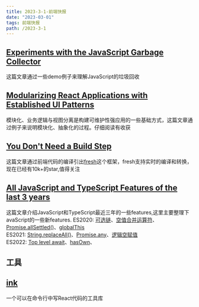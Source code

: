 ```yaml
---
title: 2023-3-1-前端快报
date: "2023-03-01"  
tags: 前端快报
path: /2023-3-1
---
```


## [Experiments with the JavaScript Garbage Collector](https://dev.to/codux/experiments-with-the-javascript-garbage-collector-2ae3)  
这篇文章通过一些demo例子来理解JavaScript的垃圾回收

## [Modularizing React Applications with Established UI Patterns](https://martinfowler.com/articles/modularizing-react-apps.html)  
模块化、业务逻辑与视图分离是构建可维护性强应用的一些基础方式，这篇文章通过例子来说明模块化、抽象化的过程。仔细阅读有收获 

## [You Don't Need a Build Step](https://deno.com/blog/you-dont-need-a-build-step)  
这篇文章通过前端代码的编译引出[fresh](https://fresh.deno.dev/)这个框架，fresh支持实时的编译和转换，现在已经有10k+的star,值得关注

## [All JavaScript and TypeScript Features of the last 3 years](https://betterprogramming.pub/all-javascript-and-typescript-features-of-the-last-3-years-629c57e73e42)  
这篇文章介绍JavaScript和TypeScript最近三年的一些features,这里主要整理下avaScript的一些新features.
ES2020: [可选链](https://developer.mozilla.org/zh-CN/docs/Web/JavaScript/Reference/Operators/Optional_chaining)、[空值合并运算符](https://developer.mozilla.org/zh-CN/docs/Web/JavaScript/Reference/Operators/Nullish_coalescing)、[Promise.allSettled()](https://developer.mozilla.org/zh-CN/docs/Web/JavaScript/Reference/Global_Objects/Promise/allSettled)、[globalThis](https://developer.mozilla.org/zh-CN/docs/Web/JavaScript/Reference/Global_Objects/globalThis)  
ES2021: [String.replaceAll()](https://developer.mozilla.org/zh-CN/docs/Web/JavaScript/Reference/Global_Objects/String/replaceAll)、[Promise.any](https://developer.mozilla.org/zh-CN/docs/Web/JavaScript/Reference/Global_Objects/Promise/any)、[逻辑空赋值](https://developer.mozilla.org/zh-CN/docs/Web/JavaScript/Reference/Operators/Nullish_coalescing_assignment)  
ES2022: [Top level await](https://developer.mozilla.org/zh-CN/docs/Web/JavaScript/Reference/Operators/await#%E5%9C%A8%E9%A1%B6%E5%B1%82%E4%BD%BF%E7%94%A8_await)、[hasOwn](https://developer.mozilla.org/zh-CN/docs/Web/JavaScript/Reference/Global_Objects/Object/hasOwn)、


## 工具

## [ink](https://github.com/vadimdemedes/ink)  
一个可以在命令行中写React代码的工具库















